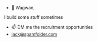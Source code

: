 - 👋 Wagwan, 

I build some stuff sometimes

- 📫 DM me the recruitment opportunities
- jack@spamfolder.com

<!---
mrsaxby/mrsaxby is a ✨ special ✨ repository because its `README.md` (this file) appears on your GitHub profile.
You can click the Preview link to take a look at your changes.
--->
